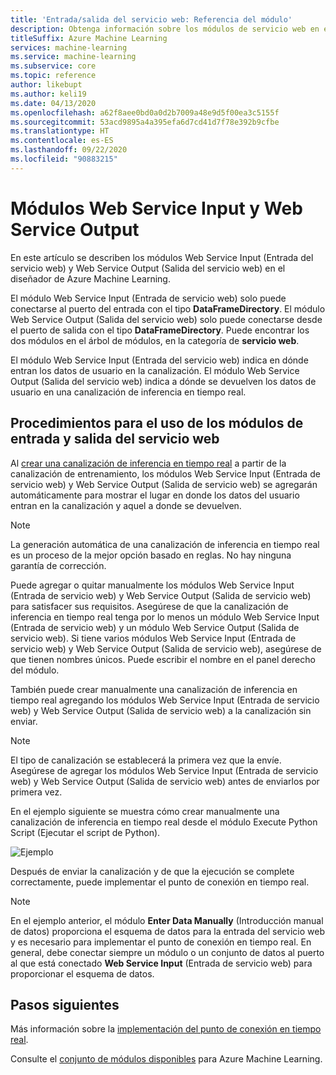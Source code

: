 ```yaml
---
title: 'Entrada/salida del servicio web: Referencia del módulo'
description: Obtenga información sobre los módulos de servicio web en el diseñador de Azure Machine Learning
titleSuffix: Azure Machine Learning
services: machine-learning
ms.service: machine-learning
ms.subservice: core
ms.topic: reference
author: likebupt
ms.author: keli19
ms.date: 04/13/2020
ms.openlocfilehash: a62f8aee0bd0a0d2b7009a48e9d5f00ea3c5155f
ms.sourcegitcommit: 53acd9895a4a395efa6d7cd41d7f78e392b9cfbe
ms.translationtype: HT
ms.contentlocale: es-ES
ms.lasthandoff: 09/22/2020
ms.locfileid: "90883215"
---
```

# <a name="web-service-input-and-web-service-output-modules"></a>Módulos Web Service Input y Web Service Output

En este artículo se describen los módulos Web Service Input (Entrada del servicio web) y Web Service Output (Salida del servicio web) en el diseñador de Azure Machine Learning.

El módulo Web Service Input (Entrada de servicio web) solo puede conectarse al puerto del entrada con el tipo **DataFrameDirectory**. El módulo Web Service Output (Salida del servicio web) solo puede conectarse desde el puerto de salida con el tipo **DataFrameDirectory**. Puede encontrar los dos módulos en el árbol de módulos, en la categoría de **servicio web**. 

El módulo Web Service Input (Entrada del servicio web) indica en dónde entran los datos de usuario en la canalización. El módulo Web Service Output (Salida del servicio web) indica a dónde se devuelven los datos de usuario en una canalización de inferencia en tiempo real.

## <a name="how-to-use-web-service-input-and-output"></a>Procedimientos para el uso de los módulos de entrada y salida del servicio web

Al [crear una canalización de inferencia en tiempo real](https://docs.microsoft.com/azure/machine-learning/tutorial-designer-automobile-price-deploy#create-a-real-time-inference-pipeline) a partir de la canalización de entrenamiento, los módulos Web Service Input (Entrada de servicio web) y Web Service Output (Salida de servicio web) se agregarán automáticamente para mostrar el lugar en donde los datos del usuario entran en la canalización y aquel a donde se devuelven. 

> [!NOTE]
> La generación automática de una canalización de inferencia en tiempo real es un proceso de la mejor opción basado en reglas. No hay ninguna garantía de corrección. 

Puede agregar o quitar manualmente los módulos Web Service Input (Entrada de servicio web) y Web Service Output (Salida de servicio web) para satisfacer sus requisitos. Asegúrese de que la canalización de inferencia en tiempo real tenga por lo menos un módulo Web Service Input (Entrada de servicio web) y un módulo Web Service Output (Salida de servicio web). Si tiene varios módulos Web Service Input (Entrada de servicio web) y Web Service Output (Salida de servicio web), asegúrese de que tienen nombres únicos. Puede escribir el nombre en el panel derecho del módulo.

También puede crear manualmente una canalización de inferencia en tiempo real agregando los módulos Web Service Input (Entrada de servicio web) y Web Service Output (Salida de servicio web) a la canalización sin enviar.

> [!NOTE]
> El tipo de canalización se establecerá la primera vez que la envíe. Asegúrese de agregar los módulos Web Service Input (Entrada de servicio web) y Web Service Output (Salida de servicio web) antes de enviarlos por primera vez.

En el ejemplo siguiente se muestra cómo crear manualmente una canalización de inferencia en tiempo real desde el módulo Execute Python Script (Ejecutar el script de Python). 

![Ejemplo](media/module/web-service-input-output-example.png)
   
Después de enviar la canalización y de que la ejecución se complete correctamente, puede implementar el punto de conexión en tiempo real.
   
> [!NOTE]
>  En el ejemplo anterior, el módulo **Enter Data Manually** (Introducción manual de datos) proporciona el esquema de datos para la entrada del servicio web y es necesario para implementar el punto de conexión en tiempo real. En general, debe conectar siempre un módulo o un conjunto de datos al puerto al que está conectado **Web Service Input** (Entrada de servicio web) para proporcionar el esquema de datos.
   
## <a name="next-steps"></a>Pasos siguientes
Más información sobre la [implementación del punto de conexión en tiempo real](https://docs.microsoft.com/azure/machine-learning/tutorial-designer-automobile-price-deploy#deploy-the-real-time-endpoint).

Consulte el [conjunto de módulos disponibles](module-reference.md) para Azure Machine Learning.
